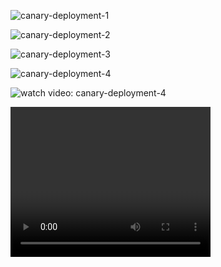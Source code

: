 ![canary-deployment-1](https://github.com/user-attachments/assets/35112b11-eeaa-4383-ac94-94bc4a02d3a7)

![canary-deployment-2](https://github.com/user-attachments/assets/c24395cb-7564-4acc-803a-a1bb1bbbcc25)

![canary-deployment-3](https://github.com/user-attachments/assets/8a09eea3-8474-41ea-a485-44bdffc14148)

![canary-deployment-4](https://github.com/user-attachments/assets/30ae2ba5-b5bf-47fb-bb78-ba083065b393)

![watch video: canary-deployment-4](https://github.com/user-attachments/assets/02fb22e3-3d9f-4fac-a297-ca82d08dcbb5)

<video width="320" height="240" controls>
b.com/user-attachments/assets/02fb22e3-3d9f-4fac-a297-ca82d08dcbb5)" type="video/mp4">
Your browser does not support the video tag.
</video>
